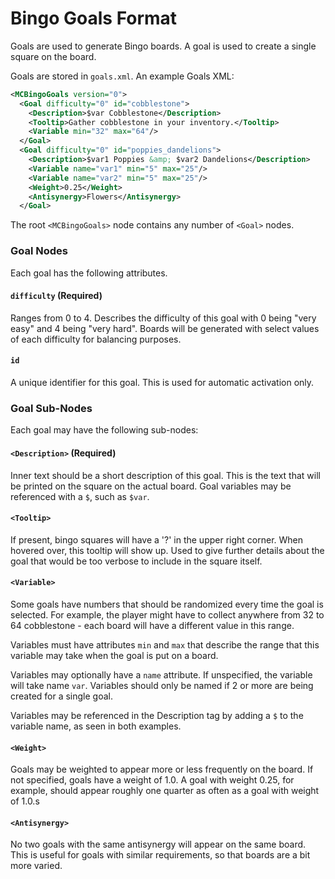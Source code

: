 # Bingo Goals Format

Goals are used to generate Bingo boards. A goal is used to create a single
square on the board.

Goals are stored in `goals.xml`. An example Goals XML:

```xml
<MCBingoGoals version="0">
  <Goal difficulty="0" id="cobblestone">
    <Description>$var Cobblestone</Description>
    <Tooltip>Gather cobblestone in your inventory.</Tooltip>
    <Variable min="32" max="64"/>
  </Goal>
  <Goal difficulty="0" id="poppies_dandelions">
    <Description>$var1 Poppies &amp; $var2 Dandelions</Description>
    <Variable name="var1" min="5" max="25"/>
    <Variable name="var2" min="5" max="25"/>
    <Weight>0.25</Weight>
    <Antisynergy>Flowers</Antisynergy>
  </Goal>
```

The root `<MCBingoGoals>` node contains any number of `<Goal>` nodes.

### Goal Nodes

Each goal has the following attributes.
 
#### `difficulty` (Required)
Ranges from 0 to 4. Describes the difficulty of this goal with 0 being "very
easy" and 4 being "very hard". Boards will be generated with select values of
each difficulty for balancing purposes.

#### `id`
A unique identifier for this goal. This is used for automatic activation only.

### Goal Sub-Nodes

Each goal may have the following sub-nodes:

#### `<Description>` (Required)
Inner text should be a short description of this goal. This is the text that 
will be printed on the square on the actual board. Goal variables may be 
referenced with a `$`, such as `$var`.

#### `<Tooltip>`
If present, bingo squares will have a '?' in the upper right corner. When 
hovered over, this tooltip will show up. Used to give further details about 
the goal that would be too verbose to include in the square itself.

#### `<Variable>`
Some goals have numbers that should be randomized every time the goal is 
selected. For example, the player might have to collect anywhere from 32 to 
64 cobblestone - each board will have a different value in this range.

Variables must have attributes `min` and `max` that describe the range that 
this variable may take when the goal is put on a board.

Variables may optionally have a `name` attribute. If unspecified, the 
variable will take name `var`. Variables should only be named if 2 or more 
are being created for a single goal.

Variables may be referenced in the Description tag by adding a `$` to the 
variable name, as seen in both examples.

#### `<Weight>`
Goals may be weighted to appear more or less frequently on the board. If not 
specified, goals have a weight of 1.0. A goal with weight 0.25, for example, 
should appear roughly one quarter as often as a goal with weight of 1.0.s

#### `<Antisynergy>`
No two goals with the same antisynergy will appear on the same board. This is
useful for goals with similar requirements, so that boards are a bit more
varied.
